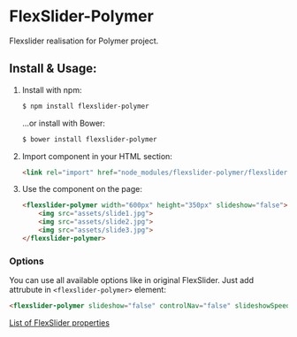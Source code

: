 # FlexSlider-Polymer

Flexslider realisation for Polymer project.

## Install & Usage:

1. Install with npm:

	```bash
	$ npm install flexslider-polymer
	```

	...or install with Bower:

	```bash
	$ bower install flexslider-polymer
	```

2. Import component in your HTML <head> section:

	```html
	<link rel="import" href="node_modules/flexslider-polymer/flexslider-polymer.html">
	```

3. Use the component on the page:

	```html
	<flexslider-polymer width="600px" height="350px" slideshow="false">
		<img src="assets/slide1.jpg">
		<img src="assets/slide2.jpg">
		<img src="assets/slide3.jpg">
	</flexslider-polymer>
	```

### Options

You can use all available options like in original FlexSlider. Just add attrubute in `<flexslider-polymer>` element:

```html
<flexslider-polymer slideshow="false" controlNav="false" slideshowSpeed="1000" startAt="2">
```

[List of FlexSlider properties](https://github.com/woothemes/FlexSlider/wiki/FlexSlider-Properties)
